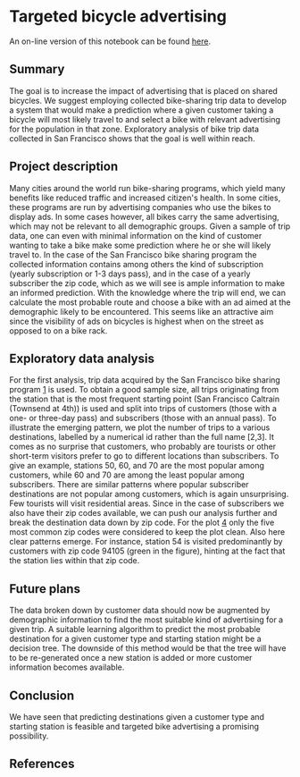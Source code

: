 Targeted bicycle advertising
============================

An on-line version of this notebook can be found [here](http://nbviewer.ipython.org/github/dhesse/bikeads/blob/master/bike_ad_project.ipynb).

Summary
-------

The goal is to increase the impact of advertising that is placed on
shared bicycles. We suggest employing collected bike-sharing trip data
to develop a system that would make a prediction where a given
customer taking a bicycle will most likely travel to and select a bike
with relevant advertising for the population in that zone. Exploratory
analysis of bike trip data collected in San Francisco shows that the
goal is well within reach.

Project description
-------------------

Many cities around the world run bike-sharing programs, which yield
many benefits like reduced traffic and increased citizen's health. In
some cities, these programs are run by advertising companies who use
the bikes to display ads. In some cases however, all bikes carry the
same advertising, which may not be relevant to all demographic
groups. Given a sample of trip data, one can even with minimal
information on the kind of customer wanting to take a bike make some
prediction where he or she will likely travel to. In the case of the
San Francisco bike sharing program the collected information contains
among others the kind of subscription (yearly subscription or 1-3 days
pass), and in the case of a yearly subscriber the zip code, which as
we will see is ample information to make an informed prediction. With
the knowledge where the trip will end, we can calculate the most
probable route and choose a bike with an ad aimed at the demographic
likely to be encountered. This seems like an attractive aim since the
visibility of ads on bicycles is highest when on the street as opposed
to on a bike rack.

Exploratory data analysis
-------------------------

For the first analysis, trip data acquired by the San Francisco bike
sharing program [1] is used. To obtain a good sample size, all trips
originating from the station that is the most frequent starting point
(San Francisco Caltrain (Townsend at 4th)) is used and split into
trips of customers (those with a one- or three-day pass) and
subscribers (those with an annual pass). To illustrate the emerging
pattern, we plot the number of trips to a various destinations,
labelled by a numerical id rather than the full name [2,3]. It comes
as no surprise that customers, who probably are tourists or other
short-term visitors prefer to go to different locations than
subscribers. To give an example, stations 50, 60, and 70 are the most
popular among customers, while 60 and 70 are among the least popular
among subscribers. There are similar patterns where popular subscriber
destinations are not popular among customers, which is again
unsurprising. Few tourists will visit residential areas. Since in the
case of subscribers we also have their zip codes available, we can
push our analysis further and break the destination data down by zip
code. For the plot [4] only the five most common zip codes were
considered to keep the plot clean. Also here clear patterns
emerge. For instance, station 54 is visited predominantly by customers
with zip code 94105 (green in the figure), hinting at the fact that
the station lies within that zip code.

Future plans
------------

The data broken down by customer data should now be augmented by
demographic information to find the most suitable kind of advertising
for a given trip. A suitable learning algorithm to predict the most
probable destination for a given customer type and starting station
might be a decision tree. The downside of this method would be that
the tree will have to be re-generated once a new station is added or
more customer information becomes available.

Conclusion
----------

We have seen that predicting destinations given a customer type and
starting station is feasible and targeted bike advertising a promising
possibility.


References
----------

[1]: http://www.bayareabikeshare.com/datachallenge
[2]: https://drive.google.com/file/d/0B_jDmEo73f0mcGNfX2ZTT1BaYm8/view?usp=sharing
[3]: https://drive.google.com/file/d/0B_jDmEo73f0mQW1pSjctRG5fdHM/view?usp=sharing
[4]: https://drive.google.com/file/d/0B_jDmEo73f0mSmVUNFRDUDNRY2c/view?usp=sharing
